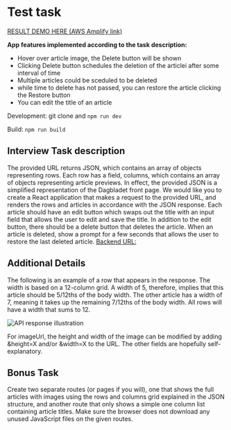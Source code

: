 # Test task

[RESULT DEMO HERE (AWS Amplify link)](https://master.dyfjakxiyj7r.amplifyapp.com/full-content)

**App features implemented according to the task description:**
- Hover over article image, the Delete button will be shown
- Clicking Delete button schedules the deletion of the articlei after some interval of time
- Multiple articles could be sceduled to be deleted
- while time to delete has not passed, you can restore the article clicking the Restore button
- You can edit the title of an article 

Development:
git clone and `npm run dev`

Build:
`npm run build`

## Interview Task description
The provided URL returns JSON, which contains an array of objects representing rows. Each row has a field, columns, which contains an array of objects representing article previews. In effect, the provided JSON is a simplified representation of the Dagbladet front page. We would like you to create a React application that makes a request to the provided URL, and renders the rows and articles in accordance with the JSON response.
Each article should have an edit button which swaps out the title with an input field that allows the user to edit and save the title. In addition to the edit button, there should be a delete button that deletes the article. When an article is deleted, show a prompt for a few seconds that allows the user to restore the last deleted article.
[Backend URL:](https://storage.googleapis.com/aller-structure-task/test_data.json)

## Additional Details
The following is an example of a row that appears in the response. The width is based on a 12-column grid. A width of 5, therefore, implies that this article should be 5/12ths of the body width. The other article has a width of 7, meaning it takes up the remaining 7/12ths of the body width. All rows will have a width that sums to 12.

![API response illustration](https://master.dyfjakxiyj7r.amplifyapp.com/api-res.png)

For imageUrl, the height and width of the image can be modified by adding &height=X and/or &width=X to the URL. The other fields are hopefully self-explanatory.

## Bonus Task
Create two separate routes (or pages if you will), one that shows the full articles with images using the rows and columns grid explained in the JSON structure, and another route that only shows a simple one column list containing article titles. Make sure the browser does not download any unused JavaScript files on the given routes.

